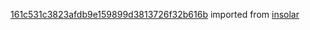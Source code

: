 [161c531c3823afdb9e159899d3813726f32b616b](https://github.com/insolar/insolar/commit/161c531c3823afdb9e159899d3813726f32b616b) imported from [insolar](https://github.com/insolar/insolar)
